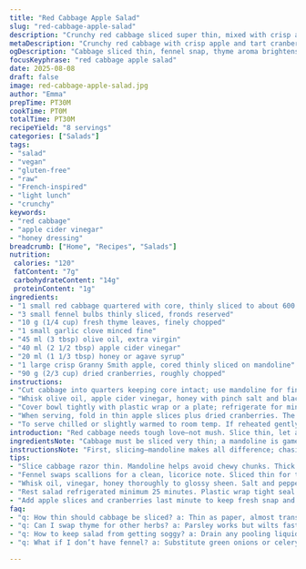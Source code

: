 ```yaml
---
title: "Red Cabbage Apple Salad"
slug: "red-cabbage-apple-salad"
description: "Crunchy red cabbage sliced super thin, mixed with crisp apple and tart dried cranberries. Bright tang from apple cider vinegar, balanced with a touch of honey, not maple this time. Fresh thyme swapped in for parsley, plus sliced fennel replaces green onions for extra crunch and anise aroma. Olive oil dressing seeps in flavors overnight or at least 25 minutes. A colorful, textured, fresh-tart salad. Vegan, gluten-free, no nuts, no dairy, no eggs. Perfect raw crunch and sweet-tart bite. Ideal as side or light lunch."
metaDescription: "Crunchy red cabbage with crisp apple and tart cranberries tossed in honeyed apple cider vinegar and olive oil dressing for fresh French-inspired salad crunch"
ogDescription: "Cabbage sliced thin, fennel snap, thyme aroma brightens. Cranberries zing, apple crisp. Dress with honeyed cider vinegar, rest cold. Crunch stays lively, flavors meld."
focusKeyphrase: "red cabbage apple salad"
date: 2025-08-08
draft: false
image: red-cabbage-apple-salad.jpg
author: "Emma"
prepTime: PT30M
cookTime: PT0M
totalTime: PT30M
recipeYield: "8 servings"
categories: ["Salads"]
tags:
- "salad"
- "vegan"
- "gluten-free"
- "raw"
- "French-inspired"
- "light lunch"
- "crunchy"
keywords:
- "red cabbage"
- "apple cider vinegar"
- "honey dressing"
breadcrumb: ["Home", "Recipes", "Salads"]
nutrition: 
 calories: "120"
 fatContent: "7g"
 carbohydrateContent: "14g"
 proteinContent: "1g"
ingredients:
- "1 small red cabbage quartered with core, thinly sliced to about 600 g (7 cups)"
- "3 small fennel bulbs thinly sliced, fronds reserved"
- "10 g (1/4 cup) fresh thyme leaves, finely chopped"
- "1 small garlic clove minced fine"
- "45 ml (3 tbsp) olive oil, extra virgin"
- "40 ml (2 1/2 tbsp) apple cider vinegar"
- "20 ml (1 1/3 tbsp) honey or agave syrup"
- "1 large crisp Granny Smith apple, cored thinly sliced on mandoline"
- "90 g (2/3 cup) dried cranberries, roughly chopped"
instructions:
- "Cut cabbage into quarters keeping core intact; use mandoline for fine, even shreds. Aim for 600 g packed slices. Toss in large mixing bowl with thinly sliced fennel and chopped thyme. Add finely minced garlic—no big chunks or it's harsh."
- "Whisk olive oil, apple cider vinegar, honey with pinch salt and black pepper till glossy. Pour over cabbage mix; toss vigorously to coat every shred. The acid slightly softens the cabbage edges—look for a slight darkening, not sogginess."
- "Cover bowl tightly with plastic wrap or a plate; refrigerate for minimum 25 minutes, preferably closer to 35. Flavors meld, cabbage softens a touch but still crunchy."
- "When serving, fold in thin apple slices plus dried cranberries. The apple's crisp snap and the cranberry's tart chew anchor the salad. Garnish with reserved fennel fronds for an extra herbaceous pop."
- "To serve chilled or slightly warmed to room temp. If reheated gently, do so briefly. Avoid sogginess—the cabbage must stay lively, not wilted mush."
introduction: "Red cabbage needs tough love—not mush. Slice thin, let acid work slow but steady. The crunch stays; tartness wins. Tried parsley, switched to thyme for backbone. Fennel? Adds crisp snap and that subtle anise that wakes everything up. Apple cider vinegar hard edges soften with honey instead of maple—maple can overwhelm sometimes. Cranberries chopped small, not big chewy chunks, scatter sweetness and chew. Chill at least 25 min, longer if you want flavors deeper but cabbage can’t go soft. The salad sings cold, crunch biting sweet and tart. I like prepping ahead, fridge time is quiet alchemy. Sharp garlic needs mincing fine or it'll shout too much. Tossing vigorously helps dressing cling. Easy to do, hard to skip seasoning. Best serve chilled or slightly warmed to bring out aromas without killing crunch. Keeps well but watch moisture."
ingredientsNote: "Cabbage must be sliced very thin; a mandoline is game changer—no uneven pieces spoiling texture. Fennel replaces usual scallions for crunch plus licorice notes, refreshing contrast to cabbage. Thyme is a sturdier herb than parsley here, holds flavor better under chilling without turning floppy. Honey works better than maple syrup in dressing—less overpowering and melds acid smoothly. Garlic mincing has to be fine to avoid raw harshness. Cranberries chopped small disperse flavor more evenly, biting into big whole cranberries clashes. The vinegar quantity is dialed down slightly to keep sharpness balanced. Olive oil should be good quality—definitely extra virgin—since raw salad, flavors show. Apple sliced thin on mandoline prevents bulk, ensures crisp bites throughout. Overall, ingredients swapped for nuance, freshness, and balance."
instructionsNote: "First, slicing—mandoline makes all difference; chasing uniform thinness prevents chewy thick bits. Mix cabbage, fennel, herbs in big bowl; pressing down a little to fit everything. Dressing: Whisk oil and vinegar with honey until glossy and emulsified; salt and pepper are vital—don’t skimp. Coat cabbage evenly, toss firmly but gently; bruising cabbage just enough to soften edges without crushing. Cover tightly—seal keeps flavors intense, moisture controlled. Refrigerate minimum 25 minutes; watch cabbage color turning slightly translucent signals acid working. Longer chilling for more flavor melding but stop before limp sets in. Add apple slice and cranberries right before serving for fresh snap. Toss lightly—not to bruise fruit. Garnish with fennel fronds adds fragrance and visual interest. Serve cold or room temperature—warming too much wilts. Adjust seasoning last minute if needed. Watch moisture puddles; drain excess to keep crispness intact."
tips:
- "Slice cabbage razor thin. Mandoline helps avoid chewy chunks. Thick bits kill the crunch. Core stays in while slicing to hold layers together, easier to shred evenly. Keeps texture; acid softens edges slow. Don’t skip this step or you get limp cabbage later."
- "Fennel swaps scallions for a clean, licorice note. Sliced thin for texture, fronds reserved for garnish—adds grassy hit on the nose. Slice just before mixing or it wilts fast. Balancing sharpness and crunch here, a delicate touch matters."
- "Whisk oil, vinegar, honey thoroughly to glossy sheen. Salt and pepper vital or dressing feels flat. Honey smooths vinegar sharpness; maple overpowers in my tests. Pour while dressing is warm, toss hard but gently; bruising just enough to release cabbage flavor without mush."
- "Rest salad refrigerated minimum 25 minutes. Plastic wrap tight seal critical. Flavors deepen, cabbage edges soften slight but retain snap. Less than 25 mins raw, too sharp; over 40 mins cabbage gets limp. Watch color change—slightly translucent edges mean waiting is enough."
- "Add apple slices and cranberries last minute to keep fresh snap and chew. Apple thin sliced on mandoline no bulk, keeps bite consistent. Cranberries chopped small, scatter sweetness evenly. Toss lightly at this stage; bruising fruit dulls bite and look. Garnish fennel fronds for aroma and freshness."
faq:
- "q: How thin should cabbage be sliced? a: Thin as paper, almost translucent but not tearing. Mandoline is best tool. Thick slices get chewy, acid won’t soften fast enough. Core intact keeps layers stable when slicing."
- "q: Can I swap thyme for other herbs? a: Parsley works but wilts faster chilling. Rosemary too strong, lemon balm too mild. Thyme balances well with acid and fennel note. Fresh is best; dried loses punch in cold salad."
- "q: How to keep salad from getting soggy? a: Drain any pooling liquid before serving. Cover tight in fridge, shorter resting time if in humid kitchens. Toss vigorously to coat but don’t over bruise. Chill makes crunch but over time moisture seeps out causing limpness."
- "q: What if I don’t have fennel? a: Substitute green onions or celery for crunch but lose licorice smell. Thin slices keep texture. Or try fresh snap peas chopped fine. Fennel fronds can be replaced by parsley or dill for garnish but taste shifts."

---
```

